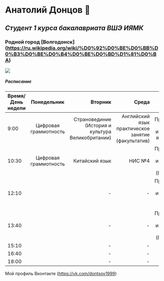 # **Анатолий Донцов**  :man:
## *Студент 1 курса бакалавриата ВШЭ ИЯМК* 
### Родной город **[Волгодонск]**(https://ru.wikipedia.org/wiki/%D0%92%D0%BE%D0%BB%D0%B3%D0%BE%D0%B4%D0%BE%D0%BD%D1%81%D0%BA)
![](https://upload.wikimedia.org/wikipedia/ru/thumb/2/2f/%D0%9C%D0%B8%D1%80%D0%BD%D1%8B%D0%B9_%D0%B0%D1%82%D0%BE%D0%BC.JPG/1024px-%D0%9C%D0%B8%D1%80%D0%BD%D1%8B%D0%B9_%D0%B0%D1%82%D0%BE%D0%BC.JPG)
##### Расписание

Время/День недели|Понедельник|Вторник|Среда|Четверг|Пятница|Суббота
---|:---:|---:|---:|---:|---:|---:
9:00|Цифровая граммотность| Страновединие (История и культура Великобритании)| Английский язык практическое занятие (факультатив)| Практический курс 1 иностранного языка (ПУПР)| Практический курс 1 иностранного языка (Пупр) | Практический курс 2 иностранного языка|-| 
10:30|Цифровая граммотность| Китайский язык| НИС №4| Практический курс 1 иностранного языка (Грамматика)| Практический курс 1 иностранного языка (Пупр) | Практический курс 2 иностранного языка|-| 
12:10||-|-| Практический курс 1 иностранного языка (Фонетика)|-|-|-| 
13:40||-|-| Практический курс 1 иностранного языка (Грамматика)|-| Латинский язык|-| 
15:10||-|-|
16:40||-|-|
18:00||-|-|

Мой профиль Вконтакте (<https://vk.com/dontsov1999>)
